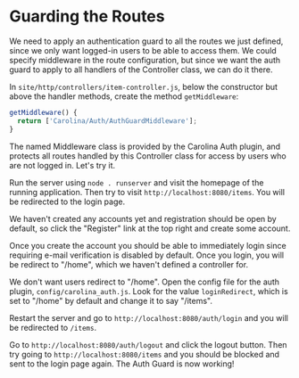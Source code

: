 
# Guarding the Routes

We need to apply an authentication guard to all the routes we just defined,
since we only want logged-in users to be able to access them. We could 
specify middleware in the route configuration, but since we want the 
auth guard to apply to all handlers of the Controller class, we can do it 
there.

In `site/http/controllers/item-controller.js`, below the constructor but above
the handler methods, create the method `getMiddleware`:

```javascript
getMiddleware() {
  return ['Carolina/Auth/AuthGuardMiddleware'];
}
```

The named Middleware class is provided by the Carolina Auth plugin, and 
protects all routes handled by this Controller class for access by users
who are not logged in. Let's try it. 

Run the server using `node . runserver` and visit the homepage of the running
application. Then try to visit `http://localhost:8080/items`. You will be 
redirected to the login page.

We haven't created any accounts yet and registration should be open by default,
so click the "Register" link at the top right and create some account.

Once you create the account you should be able to immediately login since 
requiring e-mail verification is disabled by default. Once you login, you 
will be redirect to "/home", which we haven't defined a controller for.

We don't want users redirect to "/home". Open the config file for the auth 
plugin, `config/carolina_auth.js`. Look for the value `loginRedirect`, which 
is set to "/home" by default and change it to say "/items".

Restart the server and go to `http://localhost:8080/auth/login`
and you will be redirected to 
`/items`.

Go to `http://localhost:8080/auth/logout` and click the logout button. 
Then try going to `http://localhost:8080/items` and you should be blocked 
and sent to the login page again. The Auth Guard is now working!